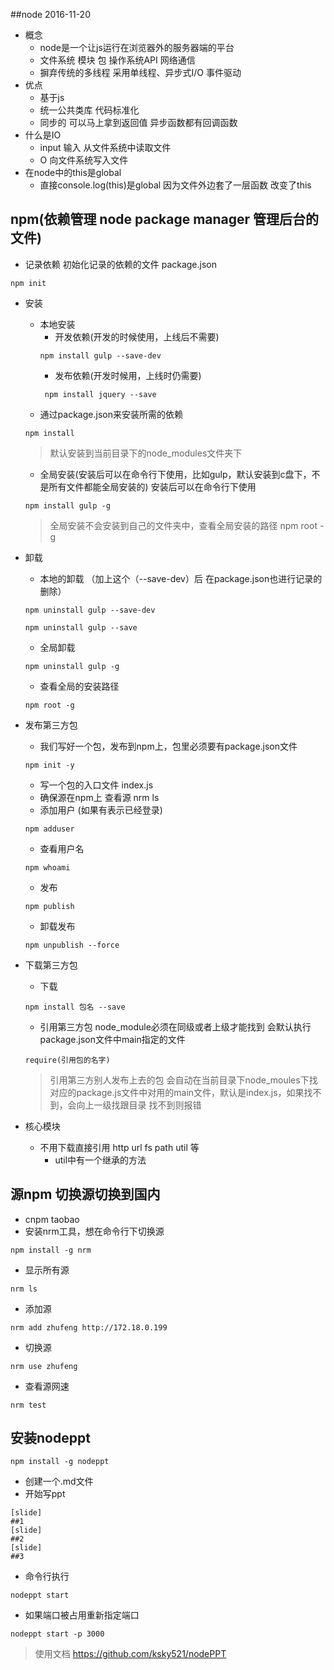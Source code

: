 ##node  2016-11-20
- 概念
    - node是一个让js运行在浏览器外的服务器端的平台
    - 文件系统 模块 包 操作系统API 网络通信 
    - 摒弃传统的多线程 采用单线程、异步式I/O 事件驱动
- 优点
   - 基于js
   - 统一公共类库 代码标准化
   - 同步的 可以马上拿到返回值 异步函数都有回调函数
- 什么是IO
    - input 输入 从文件系统中读取文件
    - O 向文件系统写入文件
- 在node中的this是global
    - 直接console.log(this)是global 因为文件外边套了一层函数  改变了this 
    
## npm(依赖管理 node package manager 管理后台的文件)
- 记录依赖
初始化记录的依赖的文件 package.json
```
npm init
```
- 安装
    - 本地安装
        - 开发依赖(开发的时候使用，上线后不需要)
        ```
        npm install gulp --save-dev
        ```
        - 发布依赖(开发时候用，上线时仍需要)
        ```
         npm install jquery --save
        ```
    - 通过package.json来安装所需的依赖
    ```
    npm install
    ```
    > 默认安装到当前目录下的node_modules文件夹下
    
    - 全局安装(安装后可以在命令行下使用，比如gulp，默认安装到c盘下，不是所有文件都能全局安装的) 安装后可以在命令行下使用
    ```
    npm install gulp -g
    ```
    > 全局安装不会安装到自己的文件夹中，查看全局安装的路径 npm root -g
- 卸载
    - 本地的卸载 （加上这个（--save-dev）后 在package.json也进行记录的删除）
    ```
    npm uninstall gulp --save-dev
    ```
    ```
    npm uninstall gulp --save 
    ```
    - 全局卸载
    ```
    npm uninstall gulp -g
    ```
    - 查看全局的安装路径
    ```
    npm root -g
    ```
- 发布第三方包
    - 我们写好一个包，发布到npm上，包里必须要有package.json文件 
    ```
    npm init -y
    ```
    - 写一个包的入口文件 index.js
    - 确保源在npm上 查看源 nrm ls
    - 添加用户 (如果有表示已经登录)
    ```
    npm adduser
    ```
    - 查看用户名 
    ```
    npm whoami
    ```
    - 发布
    ```
    npm publish
    ```
    - 卸载发布
     ```
     npm unpublish --force
     ```
- 下载第三方包
    - 下载
    ```
    npm install 包名 --save
    ```
    - 引用第三方包 node_module必须在同级或者上级才能找到 会默认执行package.json文件中main指定的文件
    ```
    require(引用包的名字)
    ```
    > 引用第三方别人发布上去的包 会自动在当前目录下node_moules下找对应的package.js文件中对用的main文件，默认是index.js，如果找不到，会向上一级找跟目录 找不到则报错
- 核心模块
    - 不用下载直接引用 http url fs path util 等
        - util中有一个继承的方法

## 源npm 切换源切换到国内
- cnpm taobao 
- 安装nrm工具，想在命令行下切换源
```
npm install -g nrm
```
- 显示所有源
```
nrm ls
```
- 添加源
```
nrm add zhufeng http://172.18.0.199
```
- 切换源
```
nrm use zhufeng
``` 
- 查看源网速
```
nrm test
```
## 安装nodeppt
```
npm install -g nodeppt
```
- 创建一个.md文件
- 开始写ppt
```
[slide]
##1
[slide]
##2
[slide]
##3
```
- 命令行执行
```
nodeppt start
```
- 如果端口被占用重新指定端口
```
nodeppt start -p 3000
```
> 使用文档 https://github.com/ksky521/nodePPT
